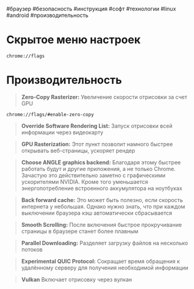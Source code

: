 #браузер #безопасность #инструкция #софт #технологии #linux #android #производительность 

# Скрытое меню настроек
```
chrome://flags
```

# Производительность
>**Zero‑Copy Rasterizer:**
Увеличение скорости отрисовки за счет GPU
```
chrome://flags/#enable‑zero‑copy
```

>**Override Software Rendering List:**
Запуск отрисовки всей информации через видеокарту

>**GPU Rasterization:**
Этот пункт позволит намного быстрее открывать веб-страницы, ускоряет рендер

>**Choose ANGLE graphics backend:**
Благодаря этому быстрее работать будут и другие приложения, а не только Chrome. Зачастую это действительно заметно с графическими ускорителями NVIDIA. Кроме того уменьшается энергопотребление встроенного аккумулятора на ноутбуках

>**Back forward cache:**
Это может быть полезно, если скорость интернета у небольшая. Однако нужно знать, что при каждом выключении браузера кэш автоматически сбрасывается

>**Smooth Scrolling:**
После включения быстрое прокручивание страницы в браузере станет более плавным

>**Parallel Downloading:**
Разделяет загрузку файлов на несколько потоков

>**Experimental QUIC Protocol:**
Сокращает время обращения к удалённому серверу для получения необходимой информации

>**Vulkan**
>Включает отрисовку через вулкан